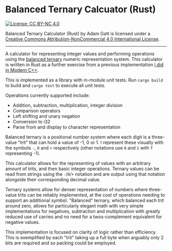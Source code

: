 # Balanced Ternary Calcuator (Rust)

[![License: CC BY-NC 4.0](https://licensebuttons.net/l/by-nc/4.0/88x31.png)](https://creativecommons.org/licenses/by-nc/4.0/)

Balanced Ternary Calculator (Rust) by Adam Gatt is licensed under a [Creative Commons Attribution-NonCommercial 4.0 International License](https://creativecommons.org/licenses/by-nc/4.0/).

---

A calculator for representing integer values and performing operations using the [balanced ternary](https://en.wikipedia.org/wiki/Balanced_ternary) numeric representation system. This calculator is written in Rust as a further exercise from a previous implementation [I did in Modern C++](https://github.com/adamagatt/balanced_ternary_cpp).

This is implemented as a library with in-module unit tests. Run `cargo build` to build and `cargo test` to execute all unit tests.

Operations currently supported include:
* Addition, subtraction, multiplication, integer division
* Comparison operators
* Left shifting and unary negation
* Conversion to i32
* Parse from and display to character representation

Balanced ternary is a positional number system where each digit is a three-value "trit" that can hold a value of -1, 0 or 1. I represent these visually with the symbols `-`, `0` and `+` respectively (other notations use `0` and `1` with `T` representing -1).

This calculator allows for the representing of values with an arbitrary amount of trits, and then basic integer operations. Ternary values can be read from strings using the `-`/`0`/`+` notation and are output using that notation alongside their corresponding decimal value.

Ternary systems allow for denser representation of numbers where three-value trits can be reliably implemented, at the cost of operations needing to support an additional symbol. "Balanced" ternary, which balanced each trit around zero, allows for particularly elegant math with very simple implementations for negatives, subtraction and multiplication with greatly reduced use of carries and no need for a twos-complement equivalent for negative values.

This implementation is focused on clarity of logic rather than efficiency. This is exemplified by each "trit" taking up a full byte when arguably only 2 bits are required and so packing could be employed.